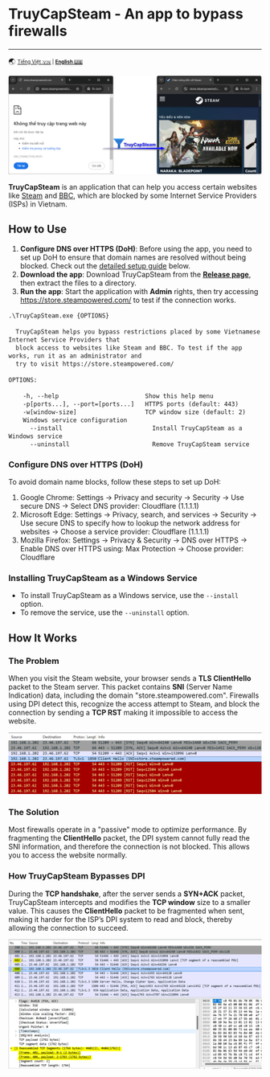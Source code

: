 # TruyCapSteam - An app to bypass firewalls
---
:earth_asia: <sub><sup>[Tiếng Việt :vietnam:](README.md) | [**English :us:**](README.en.md)</sup></sub>

![Example](docs/example.png)

**TruyCapSteam** is an application that can help you access certain websites like [Steam](https://store.steampowered.com/) and [BBC](https://www.bbc.co.uk/), which are blocked by some Internet Service Providers (ISPs) in Vietnam.

## How to Use

1. **Configure DNS over HTTPS (DoH)**: Before using the app, you need to set up DoH to ensure that domain names are resolved without being blocked. Check out the [detailed setup guide](#configure-dns-over-https-doh) below.
2. **Download the app**: Download TruyCapSteam from the [**Release page**](https://github.com/nguyenminh-phuc/TruyCapSteam/releases), then extract the files to a directory.
3. **Run the app**: Start the application with **Admin** rights, then try accessing https://store.steampowered.com/ to test if the connection works.

```
.\TruyCapSteam.exe {OPTIONS}

  TruyCapSteam helps you bypass restrictions placed by some Vietnamese Internet Service Providers that
  block access to websites like Steam and BBC. To test if the app works, run it as an administrator and
  try to visit https://store.steampowered.com/

OPTIONS:

    -h, --help                        Show this help menu
    -p[ports...], --port=[ports...]   HTTPS ports (default: 443)
    -w[window-size]                   TCP window size (default: 2)
    Windows service configuration
      --install                         Install TruyCapSteam as a Windows service
      --uninstall                       Remove TruyCapSteam service
```

### Configure DNS over HTTPS (DoH)

To avoid domain name blocks, follow these steps to set up DoH:
1. Google Chrome: Settings → Privacy and security → Security → Use secure DNS → Select DNS provider: Cloudflare (1.1.1.1)
2. Microsoft Edge: Settings → Privacy, search, and services → Security → Use secure DNS to specify how to lookup the network address for websites → Choose a service provider: Cloudflare (1.1.1.1)
3. Mozilla Firefox: Settings → Privacy & Security → DNS over HTTPS → Enable DNS over HTTPS using: Max Protection → Choose provider: Cloudflare

### Installing TruyCapSteam as a Windows Service
- To install TruyCapSteam as a Windows service, use the `--install` option.
- To remove the service, use the `--uninstall` option.

## How It Works

### The Problem
When you visit the Steam website, your browser sends a **TLS ClientHello** packet to the Steam server. This packet contains **SNI** (Server Name Indication) data, including the domain "store.steampowered.com". Firewalls using DPI detect this, recognize the access attempt to Steam, and block the connection by sending a **TCP RST** making it impossible to access the website.

![DPI](docs/dpi.png)

### The Solution
Most firewalls operate in a "passive" mode to optimize performance. By fragmenting the **ClientHello** packet, the DPI system cannot fully read the SNI information, and therefore the connection is not blocked. This allows you to access the website normally.

### How TruyCapSteam Bypasses DPI
During the **TCP handshake**, after the server sends a **SYN+ACK** packet, TruyCapSteam intercepts and modifies the **TCP window** size to a smaller value. This causes the **ClientHello** packet to be fragmented when sent, making it harder for the ISP’s DPI system to read and block, thereby allowing the connection to succeed.

![DPI Bypassed](docs/dpi-bypassed.png)
